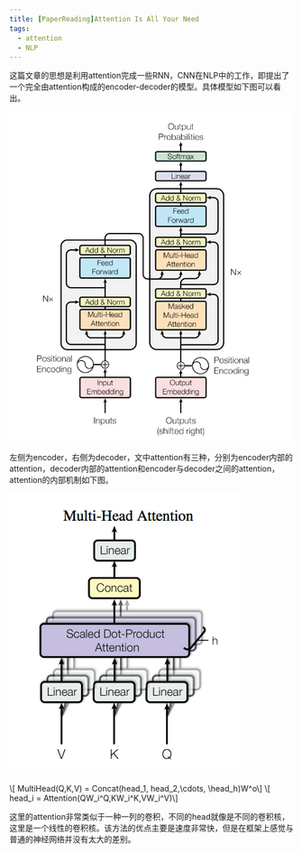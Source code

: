 ```yaml
---
title: [PaperReading]Attention Is All Your Need 
tags: 
  - attention
  - NLP
---
```

 
<script type="text/javascript" src="http://cdn.mathjax.org/mathjax/latest/MathJax.js?config=TeX-AMS-MML_HTMLorMML"></script>
 
 这篇文章的思想是利用attention完成一些RNN，CNN在NLP中的工作，即提出了一个完全由attention构成的encoder-decoder的模型。具体模型如下图可以看出。

![Attention Architecture](../pic/attend_arch.png)

 左侧为encoder，右侧为decoder，文中attention有三种，分别为encoder内部的attention，decoder内部的attention和encoder与decoder之间的attention，attention的内部机制如下图。

![Inside Attention](../pic/in_attention.png)

\\[ MultiHead(Q,K,V) = Concat(head_1, head_2,\cdots, \head_h)W^o\\]
\\[ head_i = Attention(QW_i^Q,KW_i^K,VW_i^V)\\]

这里的attention非常类似于一种一列的卷积，不同的head就像是不同的卷积核，这里是一个线性的卷积核。该方法的优点主要是速度非常快，但是在框架上感觉与普通的神经网络并没有太大的差别。
